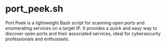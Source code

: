 # port_peek.sh
Port Peek is a lightweight Bash script for scanning open ports and enumerating services on a target IP. It provides a quick and easy way to discover open ports and their associated services, ideal for cybersecurity professionals and enthusiasts.
